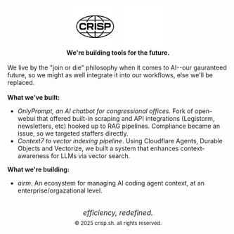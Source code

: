 <div align="center">
  <img src="https://raw.githubusercontent.com/crisp-sh/.github/refs/heads/main/static/logo-light.svg#gh-light-mode-only" alt="crisp logo light" width="100"/>
  <img src="https://raw.githubusercontent.com/crisp-sh/.github/refs/heads/main/static/logo-dark.svg#gh-dark-mode-only" alt="crisp logo dark" width="100"/>
</div>
<div align="center" style="">
  <strong>We're building tools for the future.</strong>
  <br />
  <br />
  <div align="left">
    We live by the "join or die" philosophy when it comes to AI--our gauranteed future, so we might as well integrate it into our workflows, else we'll be replaced.
  <br />
  <br />
  <strong>What we've built:</strong>
  <ul>
    <li>
      <em>OnlyPrompt, an AI chatbot for congressional offices</em>. Fork of open-webui that offered built-in scraping and API integrations (Legistorm, newsletters, etc) hooked up to RAG pipelines. Compliance became an issue, so we targeted staffers directly.
    </li>
    <li>
      <em>Context7 to vector indexing pipeline</em>. Using Cloudflare Agents, Durable Objects and Vectorize, we built a system that enhances context-awareness for LLMs via vector search.
    </li>
    </ul>
    <strong>What we're building:</strong>
    <ul>
      <li>
        <em>airm</em>. An ecosystem for managing AI coding agent context, at an enterprise/orgazational level.
      </li>
    </ul>
  </div>
</div>
  
  <br />
  <br />
  
  <div align="center" style="font-size: 1rem; margin-top: -1rem;">
    <i>efficiency, redefined.</i>
  </div>
<div align="center">
  <sub>© 2025 crisp.sh. all rights reserved.</sub>
</div>

